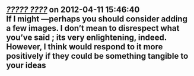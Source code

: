 *[????? ????](http://an3m1.com/)* on 2012-04-11 15:46:40  
If I might —perhaps you should consider adding a few images. I don’t mean to disrespect what you’ve said ; its very enlightening, indeed. However, I think would respond to it more positively if they could be something tangible to your ideas 
---------------------------------------
